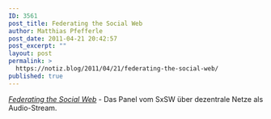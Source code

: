 ```yaml
---
ID: 3561
post_title: Federating the Social Web
author: Matthias Pfefferle
post_date: 2011-04-21 20:42:57
post_excerpt: ""
layout: post
permalink: >
  https://notiz.blog/2011/04/21/federating-the-social-web/
published: true
---
```

<em><a href="http://schedule.sxsw.com/events/event_IAP5513" rel="bookmark">Federating the Social Web</a></em> - Das Panel vom SxSW über dezentrale Netze als Audio-Stream.